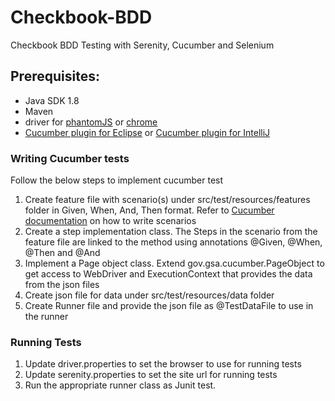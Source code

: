 # Checkbook-BDD
Checkbook BDD Testing with Serenity, Cucumber and Selenium

## Prerequisites:
- Java SDK 1.8
- Maven
- driver for [phantomJS](http://phantomjs.org/download.html) or [chrome](https://sites.google.com/a/chromium.org/chromedriver/)
- [Cucumber plugin for Eclipse](http://cucumber.github.com/cucumber-eclipse/update-site) or [Cucumber plugin for IntelliJ](https://plugins.jetbrains.com/plugin/download?updateId=39976)

### Writing Cucumber tests
Follow the below steps to implement cucumber test
1. Create feature file with scenario(s) under src/test/resources/features folder in Given, When, And, Then format. Refer to [Cucumber documentation](https://cucumber.io/docs/reference) on how to write scenarios
2. Create a step implementation class. The Steps in the scenario from the feature file are linked to the method using annotations @Given, @When, @Then and @And
3. Implement a Page object class. Extend gov.gsa.cucumber.PageObject to get access to WebDriver and ExecutionContext that provides the data from the json files
4. Create json file for data under src/test/resources/data folder
5. Create Runner file and provide the json file as @TestDataFile to use in the runner
  				
### Running Tests
1. Update driver.properties to set the browser to use for running tests
2. Update serenity.properties to set the site url for running tests
3. Run the appropriate runner class as Junit test.
 